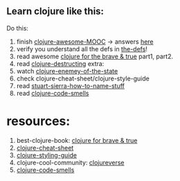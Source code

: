 ## Learn clojure like this:

Do this:
1. finish [clojure-awesome-MOOC](http://iloveponies.github.io/120-hour-epic-sax-marathon/index.html) -> answers [here](/clj/ans)
2. verify you understand all the defs in [the-defs](https://github.com/akotek/learning/blob/master/clj/defs.md)!
3. read awesome [clojure for the brave & true](https://www.braveclojure.com/clojure-for-the-brave-and-true/) part1, part2.
4. read [clojure-destructing](https://gist.github.com/john2x/e1dca953548bfdfb9844)
extra:
5. watch [clojure-enemey-of-the-state](https://youtu.be/qe60zwUAOqE)
6. check clojure-cheat-sheet/clojure-style-guide
7. read [stuart-sierra-how-to-name-stuff](https://stuartsierra.com/2016/01/09/how-to-name-clojure-functions)
8. read [clojure-code-smells](https://bsless.github.io/code-smells/)


# resources:
1. best-clojure-book: [clojure for brave & true](https://www.braveclojure.com/clojure-for-the-brave-and-true/)
2. [clojure-cheat-sheet](https://clojure.org/api/cheatsheet)
3. [clojure-styling-guide](https://guide.clojure.style/)
4. clojure-cool-community: [clojureverse](https://clojureverse.org/)
5. [clojure-code-smells](https://bsless.github.io/code-smells/)
